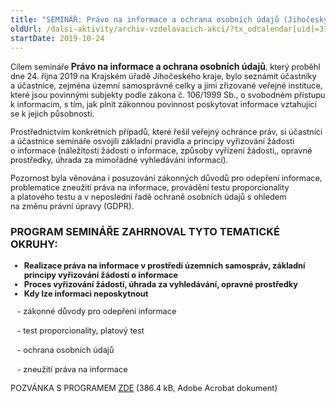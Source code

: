 ```yaml
---
title: "SEMINÁŘ: Právo na informace a ochrana osobních údajů (Jihočeský kraj)"
oldUrl: /dalsi-aktivity/archiv-vzdelavacich-akci/?tx_odcalendar[uid]=319&cHash=04826d2953e4d60ddac4a80f69682f44
startDate: 2019-10-24
---
```


<p class="align-blok"><span style="font-size: 12.8px; text-align: justify;">Cílem semináře </span><b>Právo na informace a ochrana osobních údajů</b><span style="font-size: 12.8px; text-align: justify;">, který proběhl dne 24. října 2019 na Krajském úřadě Jihočeského kraje, bylo seznámit účastníky a účastnice, zejména územní samosprávné celky a jimi zřizované veřejné instituce, které jsou povinnými subjekty podle zákona č. 106/1999 Sb., o svobodném přístupu k informacím, s tím, jak plnit zákonnou povinnost poskytovat informace vztahující se k jejich působnosti.</span></p>
<p class="align-blok"><span style="font-size: 12.8px; text-align: justify;">Prostřednictvím konkrétních případů, které řešil veřejný ochránce práv, si účastníci a účastnice semináře osvojili základní pravidla a principy vyřizování žádosti o informace (náležitosti žádosti o informace, způsoby vyřízení žádosti,, opravné prostředky, úhrada za mimořádné vyhledávání informací).</span></p>
<p class="align-blok"><span style="font-size: 12.8px;">Pozornost byla věnována i posuzování zákonných důvodů pro odepření informace, problematice zneužití práva na informace, provádění testu proporcionality a platového testu a v neposlední řadě ochraně osobních údajů s ohledem na změnu právní úpravy (GDPR).</span></p><h3 class="align-blok">PROGRAM SEMINÁŘE ZAHRNOVAL TYTO TEMATICKÉ OKRUHY:</h3><ul style="font-size: 12.8px;"><li><b>Realizace práva na informace v prostředí územních samospráv, základní principy vyřizování žádostí o informace</b></li><li><b>Proces vyřizování žádostí, úhrada za vyhledávání, opravné prostředky</b></li><li><b>Kdy lze informaci neposkytnout</b></li></ul>
<p style="line-height: 17.92px; font-size: 12.8px;">   - zákonné důvody pro odepření informace</p>
<p style="line-height: 17.92px; font-size: 12.8px;">   - test proporcionality, platový test</p>
<p style="line-height: 17.92px; font-size: 12.8px;">   - ochrana osobních údajů</p>
<p style="line-height: 17.92px; font-size: 12.8px;">   - zneužití práva na informace</p>
<p style="line-height: 17.92px; font-size: 12.8px;"></p>
<p style="line-height: 17.92px; font-size: 12.8px;"></p>
<p style="line-height: 17.92px; font-size: 12.8px;"><span style="font-size: 12.8px;">POZVÁNKA S PROGRAMEM <a href="https://www.ochrance.cz/uploads-import/projekt_ESF/00_2019_VA/SEMINARE/10_24_Pravo_na_informace_CB/10_24_Pravo_na_informace_a_ochrana_osobnich_udaju_POZVANKA.pdf" target="_blank">ZDE</a> (386.4 kB, Adobe Acrobat dokument)</span></p>
